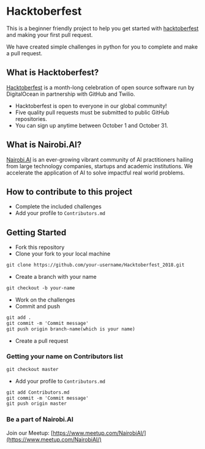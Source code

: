 # Hacktoberfest

This is a beginner friendly project to help you get started with [hacktoberfest](https://hacktoberfest.digitalocean.com/)
 and making your first pull request.

We have created simple challenges in python for you to complete and make a pull request.

## What is Hacktoberfest?

[Hacktoberfest](https://hacktoberfest.digitalocean.com/) is a month-long celebration of open source software run by DigitalOcean in partnership with GitHub and Twilio.
- Hacktoberfest is open to everyone in our global community!
- Five quality pull requests must be submitted to public GitHub repositories.
- You can sign up anytime between October 1 and October 31.

## What is Nairobi.AI?

[Nairobi.AI](https://www.meetup.com/NairobiAI/) is an ever-growing vibrant community of AI practitioners hailing from large technology companies, startups and academic institutions. We accelerate the application of AI to solve impactful real world problems.

## How to contribute to this project

- Complete the included challenges
- Add your profile to `Contributors.md`

## Getting Started

- Fork this repository
- Clone your fork to your local machine

```markdown
git clone https://github.com/your-username/Hacktoberfest_2018.git
```

- Create a branch with your name

```markdown
git checkout -b your-name
```

- Work on the challenges
- Commit and push

```markdown
git add .
git commit -m 'Commit message'
git push origin branch-name(which is your name)
```
- Create a pull request

### Getting your name on Contributors list
```markdown
git checkout master
```
- Add your profile to `Contributors.md`

```markdown
git add Contributors.md
git commit -m 'Commit message'
git push origin master
```

### Be a part of Nairobi.AI

Join our Meetup: [https://www.meetup.com/NairobiAI/](https://www.meetup.com/NairobiAI/)
